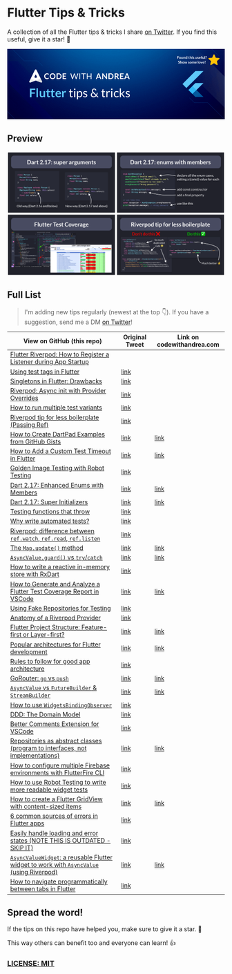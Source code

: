 # Flutter Tips & Tricks

A collection of all the Flutter tips & tricks I share [on Twitter](https://twitter.com/biz84). If you find this useful, give it a star! 🌟

![](code-with-andrea-banner.png)

## Preview

![](flutter-tips-preview.png)

## Full List

> I'm adding new tips regularly (newest at the top 👇). If you have a suggestion, send me a DM [on Twitter](https://twitter.com/biz84)!

| View on GitHub (this repo)                                                                                                                                                        | Original Tweet | Link on codewithandrea.com                                                                     |
|-----------------------------------------------------------------------------------------------------------------------------------------------------------------------------------| -------------- |------------------------------------------------------------------------------------------------|
| [Flutter Riverpod: How to Register a Listener during App Startup](tips/0059-register-listener-riverpod/index.md)                                                                  | |                                                                                                |
| [Using test tags in Flutter](tips/0058-using-test-tags/index.md)                                                                                                                  | [link](https://twitter.com/biz84/status/1543957714254053377) |                                                                                                |
| [Singletons in Flutter: Drawbacks](tips/0057-singletons-flutter/index.md)                                                                                                         | [link](https://twitter.com/biz84/status/1539287086729244673) ||
| [Riverpod: Async init with Provider Overrides](tips/0056-async-init-provider-overrides/index.md)                                                                                  | [link](https://twitter.com/biz84/status/1537796968503705601) ||
| [How to run multiple test variants](tips/0055-run-multiple-test-variants/index.md)                                                                                                | [link](https://twitter.com/biz84/status/1537117778817204225) ||
| [Riverpod tip for less boilerplate (Passing Ref)](tips/0054-riverpod-tip-less-boilerplate/index.md)                                                                               | [link](https://twitter.com/biz84/status/1534773316145356801) ||
| [How to Create DartPad Examples from GitHub Gists](tips/0053-how-to-create-dartpad-examples-from-github-gists/index.md)                                                           | [link](https://twitter.com/biz84/status/1533682331386527745) | [link](https://codewithandrea.com/tips/create-dartpad-from-github-gist/)                       |
| [How to Add a Custom Test Timeout in Flutter](tips/0052-custom-test-timeout/index.md)                                                                                             | [link](https://twitter.com/biz84/status/1528747329804812289) | [link](https://codewithandrea.com/tips/custom-test-timeout-flutter/)                           |
| [Golden Image Testing with Robot Testing](tips/0051-golde-image-testing-with-robot-testing/index.md)                                                                              | [link](https://twitter.com/biz84/status/1526572320202047488) ||
| [Dart 2.17: Enhanced Enums with Members](tips/0050-dart-2-17-enhanced-enums-with-members/index.md)                                                                                | [link](https://twitter.com/biz84/status/1523919468283453440) | [link](https://codewithandrea.com/tips/enums-with-members-dart-2.17)                           |
| [Dart 2.17: Super Initializers](tips/0049-dart-2-17-super-initializers/index.md)                                                                                                  | [link](https://twitter.com/biz84/status/1522931548152074240) | [link](https://codewithandrea.com/tips/dart-2.17-super-initializers/)                          |
| [Testing functions that throw](tips/0048-testing-functions-that-throw/index.md)                                                                                                   | [link](https://twitter.com/biz84/status/1521732405123497987) ||
| [Why write automated tests?](tips/0047-why-write-automated-tests/index.md)                                                                                                        | [link](https://twitter.com/biz84/status/1521732405123497987) ||
| [Riverpod: difference between `ref.watch`, `ref.read`, `ref.listen`](tips/0046-riverpod-difference-between-ref-watch-ref-read-ref-listen/index.md)                                | [link](https://twitter.com/biz84/status/1518503651211362305) ||
| [The `Map.update()` method](tips/0045-the-map-update-method/index.md)                                                                                                             | [link](https://twitter.com/biz84/status/1516659126083985408) | [link](https://codewithandrea.com/tips/dart-map-update-method/)                                |
| [`AsyncValue.guard()` vs `try`/`catch`](tips/0044-async-value-guard-vs-try-catch/index.md)                                                                                        | [link](https://twitter.com/biz84/status/1516299097594028035) | [link](https://codewithandrea.com/tips/async-value-guard-try-catch/)                           |
| [How to write a reactive in-memory store with RxDart](tips/0043-how-to-write-a-reactive-in-memory-store-with-rxdart/index.md)                                                     | [link](https://twitter.com/biz84/status/1511370391259914240) ||
| [How to Generate and Analyze a Flutter Test Coverage Report in VSCode](tips/0042-how-to-generate-and-analyze-a-flutter-test-coverage-report-in-vscode/index.md)                   | [link](https://twitter.com/biz84/status/1510980344434016258) | [link](https://codewithandrea.com/articles/flutter-test-coverage/)                             |
| [Using Fake Repositories for Testing](tips/0041-using-fake-repositories-for-testing/index.md)                                                                                     | [link](https://twitter.com/biz84/status/1509127400491298816) ||
| [Anatomy of a Riverpod Provider](tips/0040-anatomy-of-a-riverpod-provider/index.md)                                                                                               | [link](https://twitter.com/biz84/status/1507394180896677892) ||
| [Flutter Project Structure: Feature-first or Layer-first?](tips/0039-flutter-project-structure-feature-first-or-layer-first/index.md)                                             | [link](https://twitter.com/biz84/status/1506285698558660609) | [link](https://codewithandrea.com/articles/flutter-project-structure/)                         |
| [Popular architectures for Flutter development](tips/0038-popular-architectures-for-flutter-development/index.md)                                                                 | [link](https://twitter.com/biz84/status/1504137683697905669) | [link](https://codewithandrea.com/articles/flutter-app-architecture-riverpod-introduction/)    |
| [Rules to follow for good app architecture](tips/0037-rules-to-follow-for-good-app-architecture/index.md)                                                                         | [link](https://twitter.com/biz84/status/1503387745275850761) ||
| [GoRouter: `go` vs `push`](tips/0036-gorouter-go-vs-push/index.md)                                                                                                                | [link](https://twitter.com/biz84/status/1501603042982080520) | [link](https://codewithandrea.com/articles/flutter-navigation-gorouter-go-vs-push/)            |
| [`AsyncValue` vs `FutureBuilder` & `StreamBuilder`](tips/0035-asyncvalue-vs-futurebuilder-streambuilder/index.md)                                                                 | [link](https://twitter.com/biz84/status/1500871781262966796) | [link](https://codewithandrea.com/articles/flutter-use-async-value-not-future-stream-builder/) |
| [How to use `WidgetsBindingObserver`](tips/0034-how-to-use-widgetsbindingobserver/index.md)                                                                                       | [link](https://twitter.com/biz84/status/1498679218846285824) ||
| [DDD: The Domain Model](tips/0029-ddd-the-domain-model/index.md)                                                                                                                  | [link](https://twitter.com/biz84/status/1491381498641063938) ||
| [Better Comments Extension for VSCode](tips/0028-better-comments-extension-for-vscode/index.md)                                                                                   | [link](https://twitter.com/biz84/status/1489620510887587841) ||
| [Repositories as abstract classes (program to interfaces, not implementations)](tips/0022-repositories-as-abstract-classes/index.md)                                              | [link](https://twitter.com/biz84/status/1479432874235514881) | [link](https://codewithandrea.com/articles/flutter-repository-pattern/)                        |
| [How to configure multiple Firebase environments with FlutterFire CLI](tips/0021-how-to-configure-multiple-firebase-environments-with-flutterfire-cli/index.md)                   | [link](https://twitter.com/biz84/status/1471418104274165767) ||
| [How to use Robot Testing to write more readable widget tests](tips/0020-how-to-use-robot-testing-to-write-more-readable-widget-tests/index.md)                                   | [link](https://twitter.com/biz84/status/1466053266454818826) ||
| [How to create a Flutter GridView with content-sized items](tips/0019-how-to-create-a-flutter-gridview-with-content-sized-items/index.md)                                         | [link](https://twitter.com/biz84/status/1463459311208775686) | [link](https://codewithandrea.com/articles/flutter-layout-grid-content-sized-items/)           |
| [6 common sources of errors in Flutter apps](tips/0018-six-common-sources-of-errors-in-flutter-apps/index.md)                                                                     | [link](https://twitter.com/biz84/status/1455950598071803911) ||
| [Easily handle loading and error states (NOTE THIS IS OUTDATED - SKIP IT)](tips/0017-easily-handle-loading-and-error-states/index.md)                                             | [link](https://twitter.com/biz84/status/1448946157909053469) ||
| [`AsyncValueWidget`: a reusable Flutter widget to work with `AsyncValue` (using Riverpod)](tips/0016-asyncvaluewidget-a-reusable-flutter-widget-to-work-with-asyncvalue/index.md) | [link](https://twitter.com/biz84/status/1447949847361998849) | [link](https://codewithandrea.com/articles/async-value-widget-riverpod/)                       |
| [How to navigate programmatically between tabs in Flutter](tips/0015-how-to-navigate-programmatically-between-tabs-in-flutter/index.md)                                           | [link](https://twitter.com/biz84/status/1447859250852663301) ||

## Spread the word!

If the tips on this repo have helped you, make sure to give it a star. 🌟

This way others can benefit too and everyone can learn! 👍

### [LICENSE: MIT](LICENSE.md)